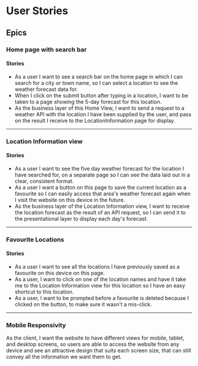 # User Stories

## Epics

### Home page with search bar

#### Stories

* As a user I want to see a search bar on the home page in which I can search for a city or town name, so I can select a location to see the weather forecast data for.
* When I click on the submit button after typing in a location, I want to be taken to a page showing the 5-day forecast for this location.
* As the business layer of this Home View, I want to send a request to a weather API with the location I have been supplied by the user, and pass on the result I receive to the LocationInformation page for display.

---

### Location Information view

#### Stories

* As a user I want to see the five day weather forecast for the location I have searched for, on a separate page so I can see the data laid out in a clear, consistent format.
* As a user I want a button on this page to save the current location as a favourite so I can easily access that area's weather forecast again when I visit the website on this device in the future.
* As the business layer of the Location Information view, I want to receive the location forecast as the result of an API request, so I can send it to the presentational layer to display each day's forecast.

---

### Favourite Locations

#### Stories

* As a user I want to see all the locations I have previously saved as a favourite on this device on this page.
* As a user, I want to click on one of the location names and have it take me to the Location Information view for this location so I have an easy shortcut to this location.
* As a user, I want to be prompted before a favourite is deleted because I clicked on the button, to make sure it wasn't a mis-click.

---

### Mobile Responsivity

 As the client, I want the website to have different views for mobile, tablet, and desktop screens, so users are able to access the website from any device and see an attractive design that suits each screen size, that can still convey all the information we want them to get.
